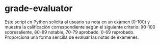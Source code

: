 # grade-evaluator
Este script en Python solicita al usuario su nota en un examen (0-100) y muestra la calificación correspondiente según el siguiente criterio: 90-100 sobresaliente, 80-89 notable, 70-79 aprobado, 0-69 reprobado. Proporciona una forma sencilla de evaluar las notas de exámenes.
